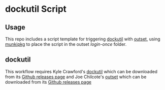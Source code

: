 # dockutil Script

## Usage

This repo includes a script template for triggering [dockutil][1] with [outset][3], using [munkipkg][2] to place the script in the outset *login-once* folder.


## dockutil

This workflow requires Kyle Crawford's [dockutil][1] which can be downloaded from its [Github releases page][4] and Joe Chilcote's [outset][3] which can be downloaded from its [Github releases page][5]



[1]:https://github.com/kcrawford/dockutil
[2]:https://github.com/munki/munki-pkg
[3]:https://github.com/chilcote/outset
[4]:https://github.com/kcrawford/dockutil/releases
[5]:https://github.com/chilcote/outset/releases
